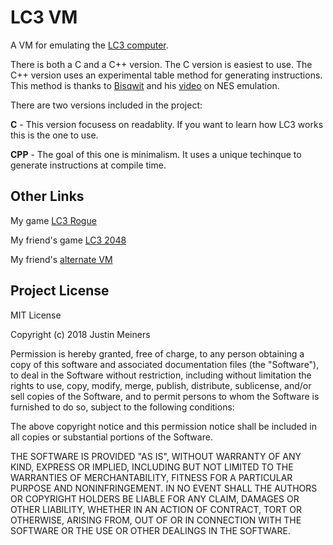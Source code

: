 # LC3 VM

A VM for emulating the [LC3 computer](https://en.wikipedia.org/wiki/LC-3).

There is both a C and a C++ version. The C version is easiest to use. The C++ version uses an experimental table method for generating instructions. This method is thanks to [Bisqwit](https://github.com/bisqwit) and his [video](https://www.youtube.com/watch?v=QIUVSD3yqqE) on NES emulation.

There are two versions included in the project:

**C** - This version focusess on readablity. If you want to learn how LC3 works this is the one to use.

**CPP** - The goal of this one is minimalism. It uses a unique techinque to generate instructions at compile time.


## Other Links

My game [LC3 Rogue](https://github.com/justinmeiners/lc3-rogue)

My friend's game [LC3 2048](https://github.com/rpendleton/lc3-2048)

My friend's [alternate VM](https://github.com/rpendleton/c-lc3sim)


## Project License

MIT License

Copyright (c) 2018 Justin Meiners

Permission is hereby granted, free of charge, to any person obtaining a copy of this software and associated documentation files (the "Software"), to deal in the Software without restriction, including without limitation the rights to use, copy, modify, merge, publish, distribute, sublicense, and/or sell copies of the Software, and to permit persons to whom the Software is furnished to do so, subject to the following conditions:

The above copyright notice and this permission notice shall be included in all copies or substantial portions of the Software.

THE SOFTWARE IS PROVIDED "AS IS", WITHOUT WARRANTY OF ANY KIND, EXPRESS OR IMPLIED, INCLUDING BUT NOT LIMITED TO THE WARRANTIES OF MERCHANTABILITY, FITNESS FOR A PARTICULAR PURPOSE AND NONINFRINGEMENT. IN NO EVENT SHALL THE AUTHORS OR COPYRIGHT HOLDERS BE LIABLE FOR ANY CLAIM, DAMAGES OR OTHER LIABILITY, WHETHER IN AN ACTION OF CONTRACT, TORT OR OTHERWISE, ARISING FROM, OUT OF OR IN CONNECTION WITH THE SOFTWARE OR THE USE OR OTHER DEALINGS IN THE SOFTWARE.


